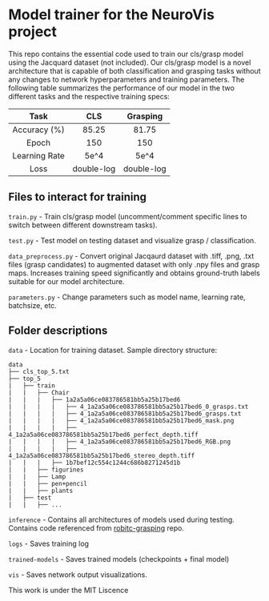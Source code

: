 # Model trainer for the NeuroVis project
This repo contains the essential code used to train our cls/grasp model using the Jacquard dataset (not included). Our cls/grasp model is a novel architecture that is capable of both classification and grasping tasks without any changes to network hyperparameters and training parameters. The following table summarizes the performance of our model in the two different tasks and the respective training specs:

 Task | CLS | Grasping
 :---: | :---: | :---:
 Accuracy (%) | 85.25 | 81.75
 Epoch | 150 | 150
 Learning Rate | 5e^4 | 5e^4
 Loss | double-log | double-log

 ## Files to interact for training
 ```train.py``` - Train cls/grasp model (uncomment/comment specific lines to switch between different downstream tasks).

 ```test.py``` - Test model on testing dataset and visualize grasp / classification.

 ```data_preprocess.py``` - Convert original Jacqaurd dataset with .tiff, .png, .txt files (grasp candidates) to augmented dataset with only .npy files and grasp maps. Increases training speed significantly and obtains ground-truth labels suitable for our model architecture.

 ```parameters.py``` - Change parameters such as model name, learning rate, batchsize, etc.

## Folder descriptions
```data``` - Location for training dataset.
Sample directory structure:
```
data
├── cls_top_5.txt
├── top_5
|   ├── train
|   |   ├── Chair
|   |   |   ├── 1a2a5a06ce083786581bb5a25b17bed6
|   |   |   |   ├── 4_1a2a5a06ce083786581bb5a25b17bed6_0_grasps.txt
|   |   |   |   ├── 4_1a2a5a06ce083786581bb5a25b17bed6_grasps.txt
|   |   |   |   ├── 4_1a2a5a06ce083786581bb5a25b17bed6_mask.png
|   |   |   |   ├── 4_1a2a5a06ce083786581bb5a25b17bed6_perfect_depth.tiff
|   |   |   |   ├── 4_1a2a5a06ce083786581bb5a25b17bed6_RGB.png
|   |   |   |   ├── 4_1a2a5a06ce083786581bb5a25b17bed6_stereo_depth.tiff
|   |   |   ├── 1b7bef12c554c1244c686b8271245d1b
|   |   ├── figurines
|   |   ├── Lamp
|   |   ├── pen+pencil
|   |   ├── plants
|   ├── test
|   |   ├── ...
```

```inference``` - Contains all architectures of models used during testing. Contains code referenced from [robitc-grasping](https://github.com/skumra/robotic-grasping) repo.

```logs``` - Saves training log

```trained-models``` - Saves trained models (checkpoints + final model)

```vis``` - Saves network output visualizations.

This work is under the MIT Liscence
